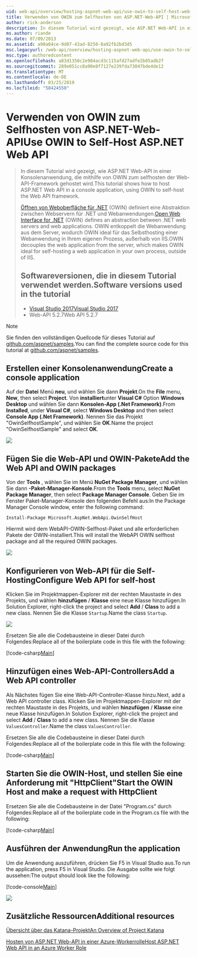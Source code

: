 ```yaml
---
uid: web-api/overview/hosting-aspnet-web-api/use-owin-to-self-host-web-api
title: Verwenden von OWIN zum Selfhosten von ASP.NET-Web-API | Microsoft-Dokumentation
author: rick-anderson
description: In diesem Tutorial wird gezeigt, wie ASP.NET Web-API in einer Konsolenanwendung, die mithilfe von OWIN zum selfhosten der Web-API-Framework gehostet wird. Öffnen Sie die Web Interface for .NET (OWIN) d...
ms.author: riande
ms.date: 07/09/2013
ms.assetid: a90a04ce-9d07-43ad-8250-8a92fb2bd3d5
msc.legacyurl: /web-api/overview/hosting-aspnet-web-api/use-owin-to-self-host-web-api
msc.type: authoredcontent
ms.openlocfilehash: a83d1350c2e984acd3c115afd27adfe2b05adb2f
ms.sourcegitcommit: 289e051cc8a90e8f7127e239fda73047bde4de12
ms.translationtype: MT
ms.contentlocale: de-DE
ms.lasthandoff: 03/25/2019
ms.locfileid: "58424550"
---
```

<a name="use-owin-to-self-host-aspnet-web-api"></a><span data-ttu-id="98ef7-104">Verwenden von OWIN zum Selfhosten von ASP.NET-Web-API</span><span class="sxs-lookup"><span data-stu-id="98ef7-104">Use OWIN to Self-Host ASP.NET Web API</span></span> 
====================

> <span data-ttu-id="98ef7-105">In diesem Tutorial wird gezeigt, wie ASP.NET Web-API in einer Konsolenanwendung, die mithilfe von OWIN zum selfhosten der Web-API-Framework gehostet wird.</span><span class="sxs-lookup"><span data-stu-id="98ef7-105">This tutorial shows how to host ASP.NET Web API in a console application, using OWIN to self-host the Web API framework.</span></span>
>
> <span data-ttu-id="98ef7-106">[Öffnen von Weboberfläche für .NET](http://owin.org) (OWIN) definiert eine Abstraktion zwischen Webservern für .NET und Webanwendungen.</span><span class="sxs-lookup"><span data-stu-id="98ef7-106">[Open Web Interface for .NET](http://owin.org) (OWIN) defines an abstraction between .NET web servers and web applications.</span></span> <span data-ttu-id="98ef7-107">OWIN entkoppelt die Webanwendung aus dem Server, wodurch OWIN ideal für das Selbsthosting einer Webanwendung in Ihrem eigenen Prozess, außerhalb von IIS.</span><span class="sxs-lookup"><span data-stu-id="98ef7-107">OWIN decouples the web application from the server, which makes OWIN ideal for self-hosting a web application in your own process, outside of IIS.</span></span>
>
> ## <a name="software-versions-used-in-the-tutorial"></a><span data-ttu-id="98ef7-108">Softwareversionen, die in diesem Tutorial verwendet werden.</span><span class="sxs-lookup"><span data-stu-id="98ef7-108">Software versions used in the tutorial</span></span>
>
>
> - [<span data-ttu-id="98ef7-109">Visual Studio 2017</span><span class="sxs-lookup"><span data-stu-id="98ef7-109">Visual Studio 2017</span></span>](https://visualstudio.microsoft.com/downloads/) 
> - <span data-ttu-id="98ef7-110">Web-API 5.2.7</span><span class="sxs-lookup"><span data-stu-id="98ef7-110">Web API 5.2.7</span></span>


> [!NOTE]
> <span data-ttu-id="98ef7-111">Sie finden den vollständigen Quellcode für dieses Tutorial auf [github.com/aspnet/samples](https://github.com/aspnet/samples/tree/master/samples/aspnet/WebApi/OwinSelfhostSample).</span><span class="sxs-lookup"><span data-stu-id="98ef7-111">You can find the complete source code for this tutorial at [github.com/aspnet/samples](https://github.com/aspnet/samples/tree/master/samples/aspnet/WebApi/OwinSelfhostSample).</span></span>


## <a name="create-a-console-application"></a><span data-ttu-id="98ef7-112">Erstellen einer Konsolenanwendung</span><span class="sxs-lookup"><span data-stu-id="98ef7-112">Create a console application</span></span>

<span data-ttu-id="98ef7-113">Auf der **Datei** Menü **neu**, und wählen Sie dann **Projekt**.</span><span class="sxs-lookup"><span data-stu-id="98ef7-113">On the **File** menu,  **New**, then select **Project**.</span></span> <span data-ttu-id="98ef7-114">Von **installiert**unter **Visual C#** Option **Windows Desktop** und wählen Sie dann **Konsolen-App (.Net Framework)**.</span><span class="sxs-lookup"><span data-stu-id="98ef7-114">From **Installed**, under **Visual C#**, select **Windows Desktop** and then select **Console App (.Net Framework)**.</span></span> <span data-ttu-id="98ef7-115">Nennen Sie das Projekt "OwinSelfhostSample", und wählen Sie **OK**.</span><span class="sxs-lookup"><span data-stu-id="98ef7-115">Name the project "OwinSelfhostSample" and select **OK**.</span></span>

[![](use-owin-to-self-host-web-api/_static/image7.png)](use-owin-to-self-host-web-api/_static/image7.png)

## <a name="add-the-web-api-and-owin-packages"></a><span data-ttu-id="98ef7-116">Fügen Sie die Web-API und OWIN-Pakete</span><span class="sxs-lookup"><span data-stu-id="98ef7-116">Add the Web API and OWIN packages</span></span>

<span data-ttu-id="98ef7-117">Von der **Tools** , wählen Sie im Menü **NuGet Package Manager**, und wählen Sie dann **-Paket-Manager-Konsole**.</span><span class="sxs-lookup"><span data-stu-id="98ef7-117">From the **Tools** menu, select **NuGet Package Manager**, then select **Package Manager Console**.</span></span> <span data-ttu-id="98ef7-118">Geben Sie im Fenster Paket-Manager-Konsole den folgenden Befehl aus:</span><span class="sxs-lookup"><span data-stu-id="98ef7-118">In the Package Manager Console window, enter the following command:</span></span>

`Install-Package Microsoft.AspNet.WebApi.OwinSelfHost`

<span data-ttu-id="98ef7-119">Hiermit wird dem WebAPI-OWIN-Selfhost-Paket und alle erforderlichen Pakete der OWIN-installiert.</span><span class="sxs-lookup"><span data-stu-id="98ef7-119">This will install the WebAPI OWIN selfhost package and all the required OWIN packages.</span></span>

[![](use-owin-to-self-host-web-api/_static/image4.png)](use-owin-to-self-host-web-api/_static/image3.png)

## <a name="configure-web-api-for-self-host"></a><span data-ttu-id="98ef7-120">Konfigurieren von Web-API für die Self-Hosting</span><span class="sxs-lookup"><span data-stu-id="98ef7-120">Configure Web API for self-host</span></span>

<span data-ttu-id="98ef7-121">Klicken Sie im Projektmappen-Explorer mit der rechten Maustaste in des Projekts, und wählen **hinzufügen** / **Klasse** eine neue Klasse hinzufügen.</span><span class="sxs-lookup"><span data-stu-id="98ef7-121">In Solution Explorer, right-click the project and select **Add** / **Class** to add a new class.</span></span> <span data-ttu-id="98ef7-122">Nennen Sie die Klasse `Startup`.</span><span class="sxs-lookup"><span data-stu-id="98ef7-122">Name the class `Startup`.</span></span>

![](use-owin-to-self-host-web-api/_static/image5.png)

<span data-ttu-id="98ef7-123">Ersetzen Sie alle die Codebausteine in dieser Datei durch Folgendes:</span><span class="sxs-lookup"><span data-stu-id="98ef7-123">Replace all of the boilerplate code in this file with the following:</span></span>

[!code-csharp[Main](use-owin-to-self-host-web-api/samples/sample1.cs)]

## <a name="add-a-web-api-controller"></a><span data-ttu-id="98ef7-124">Hinzufügen eines Web-API-Controllers</span><span class="sxs-lookup"><span data-stu-id="98ef7-124">Add a Web API controller</span></span>

<span data-ttu-id="98ef7-125">Als Nächstes fügen Sie eine Web-API-Controller-Klasse hinzu.</span><span class="sxs-lookup"><span data-stu-id="98ef7-125">Next, add a Web API controller class.</span></span> <span data-ttu-id="98ef7-126">Klicken Sie im Projektmappen-Explorer mit der rechten Maustaste in des Projekts, und wählen **hinzufügen** / **Klasse** eine neue Klasse hinzufügen.</span><span class="sxs-lookup"><span data-stu-id="98ef7-126">In Solution Explorer, right-click the project and select **Add** / **Class** to add a new class.</span></span> <span data-ttu-id="98ef7-127">Nennen Sie die Klasse `ValuesController`.</span><span class="sxs-lookup"><span data-stu-id="98ef7-127">Name the class `ValuesController`.</span></span>

<span data-ttu-id="98ef7-128">Ersetzen Sie alle die Codebausteine in dieser Datei durch Folgendes:</span><span class="sxs-lookup"><span data-stu-id="98ef7-128">Replace all of the boilerplate code in this file with the following:</span></span>

[!code-csharp[Main](use-owin-to-self-host-web-api/samples/sample2.cs)]

## <a name="start-the-owin-host-and-make-a-request-with-httpclient"></a><span data-ttu-id="98ef7-129">Starten Sie die OWIN-Host, und stellen Sie eine Anforderung mit "HttpClient"</span><span class="sxs-lookup"><span data-stu-id="98ef7-129">Start the OWIN Host and make a request with HttpClient</span></span>

<span data-ttu-id="98ef7-130">Ersetzen Sie alle die Codebausteine in der Datei "Program.cs" durch Folgendes:</span><span class="sxs-lookup"><span data-stu-id="98ef7-130">Replace all of the boilerplate code in the Program.cs file with the following:</span></span>

[!code-csharp[Main](use-owin-to-self-host-web-api/samples/sample3.cs)]

## <a name="run-the-application"></a><span data-ttu-id="98ef7-131">Ausführen der Anwendung</span><span class="sxs-lookup"><span data-stu-id="98ef7-131">Run the application</span></span>

<span data-ttu-id="98ef7-132">Um die Anwendung auszuführen, drücken Sie F5 in Visual Studio aus.</span><span class="sxs-lookup"><span data-stu-id="98ef7-132">To run the application, press F5 in Visual Studio.</span></span> <span data-ttu-id="98ef7-133">Die Ausgabe sollte wie folgt aussehen:</span><span class="sxs-lookup"><span data-stu-id="98ef7-133">The output should look like the following:</span></span>

[!code-console[Main](use-owin-to-self-host-web-api/samples/sample4.cmd)]

![](use-owin-to-self-host-web-api/_static/image6.png)

## <a name="additional-resources"></a><span data-ttu-id="98ef7-134">Zusätzliche Ressourcen</span><span class="sxs-lookup"><span data-stu-id="98ef7-134">Additional resources</span></span>

[<span data-ttu-id="98ef7-135">Übersicht über das Katana-Projekt</span><span class="sxs-lookup"><span data-stu-id="98ef7-135">An Overview of Project Katana</span></span>](../../../aspnet/overview/owin-and-katana/an-overview-of-project-katana.md)

[<span data-ttu-id="98ef7-136">Hosten von ASP.NET Web-API in einer Azure-Workerrolle</span><span class="sxs-lookup"><span data-stu-id="98ef7-136">Host ASP.NET Web API in an Azure Worker Role</span></span>](host-aspnet-web-api-in-an-azure-worker-role.md)
